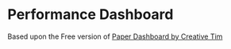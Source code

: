 # Performance Dashboard

Based upon the Free version of [Paper Dashboard by Creative Tim](https://www.creative-tim.com/product/paper-dashboard-angular)
